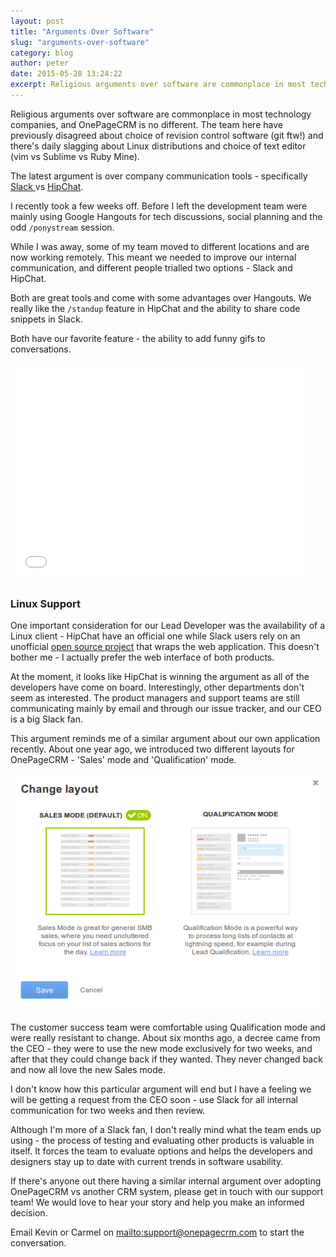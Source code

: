 ```yaml
---
layout: post
title: "Arguments Over Software"
slug: "arguments-over-software"
category: blog
author: peter
date: 2015-05-28 13:24:22
excerpt: Religious arguments over software are commonplace in most technology companies, and OnePageCRM is no different. The current argument here is between two great communication tools, Slack and HipChat. The team hasn't decided what to use yet, but the evaluation process is valuable in itself.
---
```


Religious arguments over software are commonplace in most technology companies, and OnePageCRM is no different. The team here have previously disagreed about choice of revision control software (git ftw!) and there's daily slagging about Linux distributions and choice of text editor (vim vs Sublime vs Ruby Mine).

The latest argument is over company communication tools - specifically [Slack ][1] vs [HipChat][2].


I recently took a few weeks off. Before I left the development team were mainly using Google Hangouts for tech discussions, social planning and the odd `/ponystream` session.

While I was away, some of my team moved to different locations and are now working remotely. This meant we needed to improve our internal communication, and different people trialled two options - Slack and HipChat.

Both are great tools and come with some advantages over Hangouts. We really like the `/standup` feature in HipChat and the ability to share code snippets in Slack. 

Both have our favorite feature - the ability to add funny gifs to conversations.

<div class="img-responsive">
    <iframe src="//giphy.com/embed/bcKmIWkUMCjVm?html5=true" width="480" height="349" frameBorder="0" webkitAllowFullScreen mozallowfullscreen allowFullScreen></iframe>
</div>

### Linux Support

One important consideration for our Lead Developer was the availability of a Linux client - HipChat have an official one while Slack users rely on an unofficial [open source project][3] that wraps the web application.
This doesn't bother me - I actually prefer the web interface of both products.

At the moment, it looks like HipChat is winning the argument as all of the developers have come on board. Interestingly, other departments don't seem as interested. The product managers and support teams are still communicating mainly by email and through our issue tracker, and our CEO is a big Slack fan.

This argument reminds me of a similar argument about our own application recently. About one year ago, we introduced two different layouts for OnePageCRM - 'Sales' mode and 'Qualification' mode.

<img class="img-responsive img-rounded" src="/img/layout_modes.png" />

The customer success team were comfortable using Qualification mode and were really resistant to change. About six months ago, a decree came from the CEO - they were to use the new mode exclusively for two weeks, and after that they could change back if they wanted.
They never changed back and now all love the new Sales mode.

I don't know how this particular argument will end but I have a feeling we will be getting a request from the CEO soon - use Slack for all internal communication for two weeks and then review.

Although I'm more of a Slack fan, I don't really mind what the team ends up using - the process of testing and evaluating other products is valuable in itself. It forces the team to evaluate options and helps the developers and designers stay up to date with current trends in software usability.

If there's anyone out there having a similar internal argument over adopting OnePageCRM vs another CRM system, please get in touch with our support team! We would love to hear your story and help you make an informed decision. 

Email Kevin or Carmel on <mailto:support@onepagecrm.com> to start the conversation.


  [1]: http://slack.com
  [2]: http://hipchat.com
  [3]: https://github.com/raelgc/scudcloud